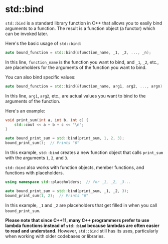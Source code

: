 # std::bind

`std::bind` is a standard library function in C++ that allows you to easily bind arguments to a function. The result is a function object (a functor) which can be invoked later.

Here's the basic usage of `std::bind`:

```cpp
auto bound_function = std::bind(&function_name, _1, _2, ..., _n);
```

In this line, `function_name` is the function you want to bind, and `_1`, `_2`, etc., are placeholders for the arguments of the function you want to bind.

You can also bind specific values:

```cpp
auto bound_function = std::bind(&function_name, arg1, arg2, ..., argn);
```

In this line, `arg1`, `arg2`, etc., are actual values you want to bind to the arguments of the function.

Here's an example:

```cpp
void print_sum(int a, int b, int c) {
    std::cout << a + b + c << "\n";
}

auto bound_print_sum = std::bind(print_sum, 1, 2, 3);
bound_print_sum();  // Prints "6"
```

In this example, `std::bind` creates a new function object that calls `print_sum` with the arguments `1`, `2`, and `3`.

`std::bind` also works with function objects, member functions, and functions with placeholders.

```cpp
using namespace std::placeholders;  // for _1, _2, _3...

auto bound_print_sum = std::bind(print_sum, _1, _2, 3);
bound_print_sum(1, 2);  // Prints "6"
```

In this example, `_1` and `_2` are placeholders that get filled in when you call `bound_print_sum`.

**Please note that since C++11, many C++ programmers prefer to use lambda functions instead of `std::bind` because lambdas are often easier to read and understand.** However, `std::bind` still has its uses, particularly when working with older codebases or libraries.